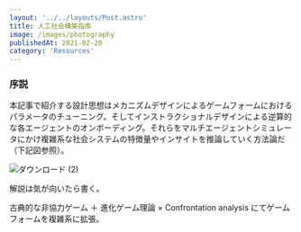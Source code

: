 ```yaml
---
layout: '../../layouts/Post.astro'
title: 人工社会構築指南
image: /images/photography
publishedAt: 2021-02-20
category: 'Resources'
---
```


### 序説
本記事で紹介する設計思想はメカニズムデザインによるゲームフォームにおけるパラメータのチューニング。そしてインストラクショナルデザインによる逆算的な各エージェントのオンボーディング。それらをマルチエージェントシミュレータにかけ複雑系な社会システムの特徴量やインサイトを推論していく方法論だ（下記図参照）。

![ダウンロード (2)](https://user-images.githubusercontent.com/124674475/223955298-2613d9f6-ad05-4d37-96b2-5082e1ae88cc.png)

解説は気が向いたら書く。

古典的な非協力ゲーム ＋ 進化ゲーム理論 × Confrontation analysis にてゲームフォームを複雑系に拡張。
